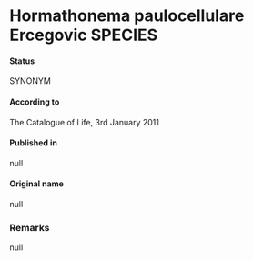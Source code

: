 # Hormathonema paulocellulare Ercegovic SPECIES

#### Status
SYNONYM

#### According to
The Catalogue of Life, 3rd January 2011

#### Published in
null

#### Original name
null

### Remarks
null